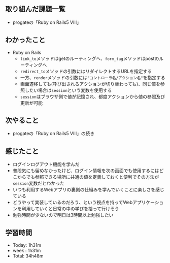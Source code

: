 ## 取り組んだ課題一覧
- progateの「Ruby on Rails5 VIII」
## わかったこと
- Ruby on Rails
  - `link_to`メソッドはgetのルーティングへ、`form_tag`メソッドはpostのルーティングへ
  - `redirect_to`メソッドの引数にはリダイレクトするURLを指定する
  - 一方、`render`メソッドの引数には`"コントローラ名/アクション名"`を指定する
  - 画面遷移しても(呼び出されるアクションが切り替わっても)、同じ値を参照したい場合は`session`という変数を使用する
  - `session`はブラウザ側で値が記憶され、都度アクションから値の参照及び更新が可能
## 次やること
- progateの「Ruby on Rails5 VIII」の続き
## 感じたこと
- ログインログアウト機能を学んだ
- 普段気にも留めなかったけど、ログイン情報を次の画面でも使用するにはどこからでも参照できる場所に共通の値を定義しておくと便利でその方法が`session`変数だとわかった
- いつも利用するWebアプリの裏側の仕組みを学んでいくことに楽しさを感じている
- どうやって実装しているのだろう、という視点を持ってWebアプリケーションを利用していくと日常の中の学びを拾って行けそう
- 勉強時間が少ないので明日は3時間以上勉強したい
## 学習時間
- Today: 1h31m
- week : 1h31m
- Total: 34h48m
